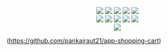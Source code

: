 <p align="center">
    <img src="https://img.shields.io/github/stars/pankajraut21/app-shopping-cart?style=for-the-badge&color=orange">
    <img src="https://img.shields.io/github/forks/pankajraut21/app-shopping-cart?style=for-the-badge&color=purple">
    <img src="https://img.shields.io/github/license/pankajraut21/app-shopping-cart?style=for-the-badge&color=blue">
    <img src="https://img.shields.io/github/issues/pankajraut21/app-shopping-cart?style=for-the-badge&color=red">
    <img src="https://img.shields.io/github/contributors/pankajraut21/app-shopping-cart?style=for-the-badge&color=cyan">
<br>
    <img src="https://img.shields.io/badge/Author-Pankaj Raut-magenta?style=flat-square">
    <img src="https://img.shields.io/badge/Open%20Source-Yes-orange?style=flat-square">
    <img src="https://img.shields.io/badge/Maintained-Yes-cyan?style=flat-square">
    <img src="https://img.shields.io/badge/Made%20In-India-green?style=flat-square">
    <img src="https://img.shields.io/badge/Written%20In-Angular-blue?style=flat-square">
<br>
    <img src="https://github-readme-stats.vercel.app/api/pin/?username=pankajraut21&repo=app-shopping-cart&theme=synthwave">
</p>

(https://github.com/pankajraut21/app-shopping-cart)
